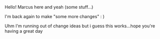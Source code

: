 Hello! Marcus here and yeah (some stuff...)

I'm back again to make "some more changes" : )

Uhm I'm running out of change ideas but i guess this works...hope you're having a great day

